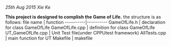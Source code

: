 *25th Aug 2015*
*Xie Ke*

**This project is designed to complish the Game of Life.**
the structure is as follows:
file name | function
----------|----------
GameOfLife.h | declaration for class GameOfLife
GameOfLife.cpp | definition for class GameOfLife
UT_GameOfLife.cpp | Unit Test file(under CPPUtest framework)
AllTests.cpp | main function for UT
Makefile | makefile

